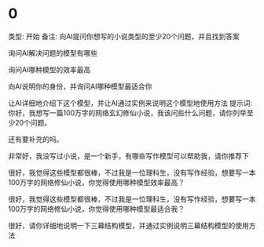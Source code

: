 # 0

类型: 开始
备注: 向AI提问你想写的小说类型的至少20个问题，并且找到答案


询问AI解决问题的模型有哪些


询问AI哪种模型的效率最高


向AI说明你的身份，并询问AI哪种模型最适合你


让AI详细地介绍下这个模型，并让AI通过实例来说明这个模型地使用方法
提示词: 你好，我想写一篇100万字的网络玄幻修仙小说，我该问些什么问题，请你列举至少20个问题。

还有要补充的吗。

非常好，我没写过小说，是一个新手，有哪些写作模型可以帮助我，请你推荐下


很好，我觉得这些模型都很棒，不过我是一位理科生，没有写作经验，想要写一本100万字的网络修仙小说，你觉得使用哪种模型效率最高？


很好，我觉得这些模型都很棒，不过我是一位理科生，没有写作经验，想要写一本100万字的网络修仙小说，你觉得使用哪种模型最适合我？


很好，请你详细地说明一下三幕结构模型，并通过实例说明三幕结构模型的使用方法
